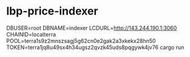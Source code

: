 # lbp-price-indexer
DBUSER=root DBNAME=indexer LCDURL=http://143.244.190.1:3060 CHAINID=localterra POOL=terra1s9z2mnszsagj5g62cn0e2gak2a3xkekx28hn50 TOKEN=terra1jq8u49sx4h34ugsz2qvzk45uds8pqgywk4jv76 cargo run
